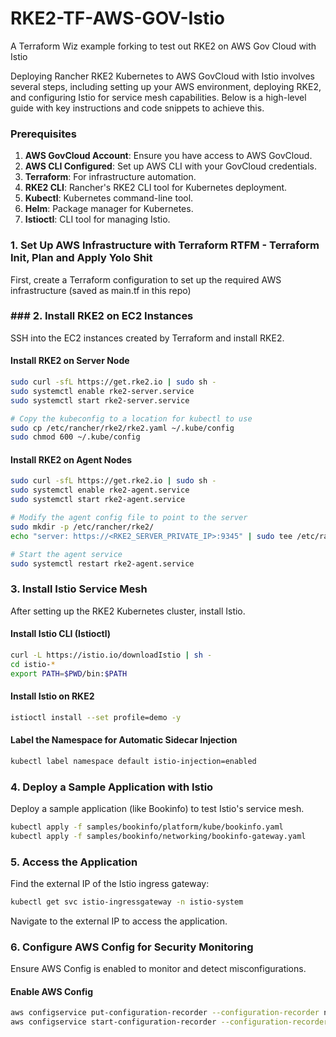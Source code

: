 # RKE2-TF-AWS-GOV-Istio
A Terraform Wiz example forking to test out RKE2 on AWS Gov Cloud with Istio

Deploying Rancher RKE2 Kubernetes to AWS GovCloud with Istio involves several steps, including setting up your AWS environment, deploying RKE2, and configuring Istio for service mesh capabilities. Below is a high-level guide with key instructions and code snippets to achieve this.

### Prerequisites

1. **AWS GovCloud Account**: Ensure you have access to AWS GovCloud.
2. **AWS CLI Configured**: Set up AWS CLI with your GovCloud credentials.
3. **Terraform**: For infrastructure automation.
4. **RKE2 CLI**: Rancher's RKE2 CLI tool for Kubernetes deployment.
5. **Kubectl**: Kubernetes command-line tool.
6. **Helm**: Package manager for Kubernetes.
7. **Istioctl**: CLI tool for managing Istio.

### 1. **Set Up AWS Infrastructure with Terraform** RTFM - Terraform Init, Plan and Apply Yolo Shit

First, create a Terraform configuration to set up the required AWS infrastructure (saved as main.tf in this repo)


### ### 2. **Install RKE2 on EC2 Instances**

SSH into the EC2 instances created by Terraform and install RKE2.

#### Install RKE2 on Server Node
```bash
sudo curl -sfL https://get.rke2.io | sudo sh -
sudo systemctl enable rke2-server.service
sudo systemctl start rke2-server.service

# Copy the kubeconfig to a location for kubectl to use
sudo cp /etc/rancher/rke2/rke2.yaml ~/.kube/config
sudo chmod 600 ~/.kube/config
```

#### Install RKE2 on Agent Nodes
```bash
sudo curl -sfL https://get.rke2.io | sudo sh -
sudo systemctl enable rke2-agent.service
sudo systemctl start rke2-agent.service

# Modify the agent config file to point to the server
sudo mkdir -p /etc/rancher/rke2/
echo "server: https://<RKE2_SERVER_PRIVATE_IP>:9345" | sudo tee /etc/rancher/rke2/config.yaml

# Start the agent service
sudo systemctl restart rke2-agent.service
```

### 3. **Install Istio Service Mesh**

After setting up the RKE2 Kubernetes cluster, install Istio.

#### Install Istio CLI (Istioctl)
```bash
curl -L https://istio.io/downloadIstio | sh -
cd istio-*
export PATH=$PWD/bin:$PATH
```

#### Install Istio on RKE2
```bash
istioctl install --set profile=demo -y
```

#### Label the Namespace for Automatic Sidecar Injection
```bash
kubectl label namespace default istio-injection=enabled
```

### 4. **Deploy a Sample Application with Istio**

Deploy a sample application (like Bookinfo) to test Istio's service mesh.

```bash
kubectl apply -f samples/bookinfo/platform/kube/bookinfo.yaml
kubectl apply -f samples/bookinfo/networking/bookinfo-gateway.yaml
```

### 5. **Access the Application**

Find the external IP of the Istio ingress gateway:

```bash
kubectl get svc istio-ingressgateway -n istio-system
```

Navigate to the external IP to access the application.

### 6. **Configure AWS Config for Security Monitoring**

Ensure AWS Config is enabled to monitor and detect misconfigurations.

#### Enable AWS Config
```bash
aws configservice put-configuration-recorder --configuration-recorder name=default,roleARN=<your-role-arn> --region us-gov-west-1
aws configservice start-configuration-recorder --configuration-recorder-name default --region us-gov-west-1
```
